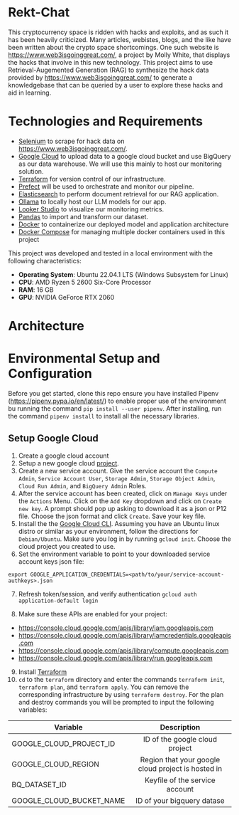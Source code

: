 # Rekt-Chat

This cryptocurrency space is ridden with hacks and exploits, and as such it has been heavily criticized. Many articles, webistes, blogs, and the like have been written about the crypto space shortcomings. One such website is https://www.web3isgoinggreat.com/, a project by Molly White, that displays the hacks that involve in this new technology. This project aims to use Retrieval-Augemented Generation (RAG) to synthesize the hack data provided by https://www.web3isgoinggreat.com/ to generate a knowledgebase that can be queried by a user to explore these hacks and aid in learning.

# Technologies and Requirements

* [Selenium](https://www.selenium.dev/) to scrape for hack data on https://www.web3isgoinggreat.com/.
* [Google Cloud](https://cloud.google.com/) to upload data to a google cloud bucket and use BigQuery as our data warehouse. We will use this mainly to host our monitoring solution.
* [Terraform](https://www.terraform.io/) for version control of our infrastructure.
* [Prefect](https://www.prefect.io/) will be used to orchestrate and monitor our pipeline. 
* [Elasticsearch](https://github.com/elastic/elasticsearch) to perform document retrieval for our RAG application.
* [Ollama](https://ollama.com/) to locally host our LLM models for our app. 
* [Looker Studio](https://lookerstudio.google.com/overview) to visualize our monitoring metrics. 
* [Pandas](https://pandas.pydata.org/) to import and transform our dataset.
* [Docker](https://www.docker.com/) to containerize our deployed model and application architecture
* [Docker Compose](https://docs.docker.com/compose/) for managing multiple docker containers used in this project

This project was developed and tested in a local environment with the following characteristics:

* **Operating System**: Ubuntu 22.04.1 LTS (Windows Subsystem for Linux)
* **CPU**:  AMD Ryzen 5 2600 Six-Core Processor
* **RAM**: 16 GB
* **GPU**: NVIDIA GeForce RTX 2060


# Architecture

# Environmental Setup and Configuration

Before you get started, clone this repo ensure you have installed Pipenv (https://pipenv.pypa.io/en/latest/) to enable proper use of the environment bu running the command `pip install --user pipenv`. After installing, run the command `pipenv install` to install all the necessary libraries. 

## Setup Google Cloud 

1. Create a google cloud account
2. Setup a new google cloud [project](https://cloud.google.com/).
3. Create a new service account. Give the service account the `Compute Admin`, `Service Account User`, `Storage Admin`, `Storage Object Admin`, `Cloud Run Admin`, and `BigQuery Admin` Roles.
4. After the service account has been created, click on `Manage Keys` under the `Actions` Menu. Click on the `Add Key` dropdown and click on `Create new key`. A prompt should pop up asking to download it as a json or P12 file. Choose the json format and click `Create`. Save your key file.
5. Install the the [Google Cloud CLI](https://cloud.google.com/sdk/docs/install-sdk). Assuming you have an Ubuntu linux distro or similar as your environment, follow the directions for `Debian/Ubuntu`. Make sure you log in by running `gcloud init`. Choose the cloud project you created to use.
6. Set the environment variable to point to your downloaded service account keys json file:

`export GOOGLE_APPLICATION_CREDENTIALS=<path/to/your/service-account-authkeys>.json`

7. Refresh token/session, and verify authentication
`gcloud auth application-default login`

8. Make sure these APIs are enabled for your project:

* https://console.cloud.google.com/apis/library/iam.googleapis.com
* https://console.cloud.google.com/apis/library/iamcredentials.googleapis.com
* https://console.cloud.google.com/apis/library/compute.googleapis.com
* https://console.cloud.google.com/apis/library/run.googleapis.com

9. Install [Terraform](https://www.terraform.io/)
10. `cd` to the `terraform` directory and enter the commands `terraform init`, `terraform plan`, and `terraform apply`. You can remove the corresponding infrastructure by using `terraform destroy`. For the plan and destroy commands you will be prompted to input the following variables:

| Variable       | Description  |
| ------------- |:-------------:|
| GOOGLE_CLOUD_PROJECT_ID      | ID of the google cloud project | 
| GOOGLE_CLOUD_REGION     | Region that your google cloud project is hosted in  | 
| BQ_DATASET_ID | Keyfile of the service account   | 
| GOOGLE_CLOUD_BUCKET_NAME | ID of your bigquery datase   | 

